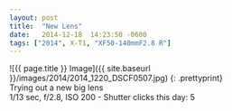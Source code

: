 ```yaml
---
layout: post
title:  "New Lens"
date:   2014-12-18  14:23:50 -0600
tags: ["2014", X-T1, "XF50-140mmF2.8 R"]
---
```

![{{ page.title }} Image]({{ site.baseurl }}/images/2014/2014_1220_DSCF0507.jpg)
{: .prettyprint}  
Trying out a new big lens  
1/13 sec, f/2.8, ISO 200 - Shutter clicks this day: 5
